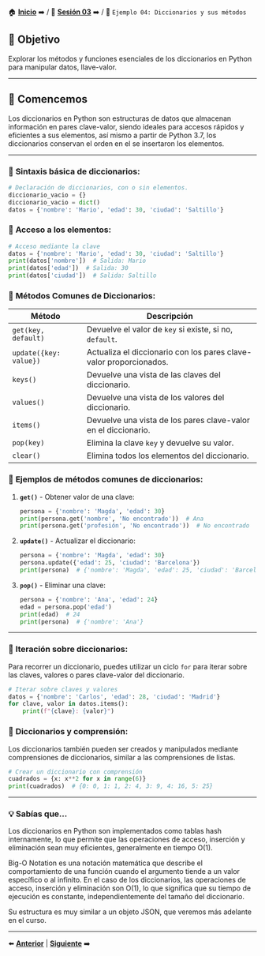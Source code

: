 🏠 [**Inicio**](../../Readme.md) ➡️ / 📖 [**Sesión 03**](../Readme.md) ➡️ / 📝 `Ejemplo 04: Diccionarios y sus métodos`

## 🎯 Objetivo

Explorar los métodos y funciones esenciales de los diccionarios en Python para manipular datos, llave-valor.

---

## 🚀 Comencemos

Los diccionarios en Python son estructuras de datos que almacenan información en pares clave-valor, siendo ideales para accesos rápidos y eficientes a sus elementos, así mismo a partir de Python 3.7, los diccionarios conservan el orden en el se insertaron los elementos.

---

### 🔦 **Sintaxis básica de diccionarios:**

```python
# Declaración de diccionarios, con o sin elementos.
diccionario_vacio = {}
diccionario_vacio = dict()
datos = {'nombre': 'Mario', 'edad': 30, 'ciudad': 'Saltillo'}
```
### 🔦 **Acceso a los elementos:**

```python
# Acceso mediante la clave
datos = {'nombre': 'Mario', 'edad': 30, 'ciudad': 'Saltillo'}
print(datos['nombre'])  # Salida: Mario
print(datos['edad'])  # Salida: 30
print(datos['ciudad'])  # Salida: Saltillo
```
### 🧰 **Métodos Comunes de Diccionarios:**

| Método                | Descripción |
|-----------------------|-------------|
| `get(key, default)`   | Devuelve el valor de `key` si existe, si no, `default`. |
| `update({key: value})`| Actualiza el diccionario con los pares clave-valor proporcionados. |
| `keys()`              | Devuelve una vista de las claves del diccionario. |
| `values()`            | Devuelve una vista de los valores del diccionario. |
| `items()`             | Devuelve una vista de los pares clave-valor en el diccionario. |
| `pop(key)`            | Elimina la clave `key` y devuelve su valor. |
| `clear()`             | Elimina todos los elementos del diccionario. |

### 🔦 **Ejemplos de métodos comunes de diccionarios:**

1. **`get()`** - Obtener valor de una clave:
   ```python
   persona = {'nombre': 'Magda', 'edad': 30}
   print(persona.get('nombre', 'No encontrado'))  # Ana
   print(persona.get('profesión', 'No encontrado'))  # No encontrado
   ```

2. **`update()`** - Actualizar el diccionario:
   ```python
   persona = {'nombre': 'Magda', 'edad': 30}
   persona.update({'edad': 25, 'ciudad': 'Barcelona'})
   print(persona)  # {'nombre': 'Magda', 'edad': 25, 'ciudad': 'Barcelona'}
   ```

3. **`pop()`** - Eliminar una clave:
   ```python
   persona = {'nombre': 'Ana', 'edad': 24}
   edad = persona.pop('edad')
   print(edad)  # 24
   print(persona)  # {'nombre': 'Ana'}
   ```

---

### 🔄 **Iteración sobre diccionarios:**

Para recorrer un diccionario, puedes utilizar un ciclo `for` para iterar sobre las claves, valores o pares clave-valor del diccionario.

```python
# Iterar sobre claves y valores
datos = {'nombre': 'Carlos', 'edad': 28, 'ciudad': 'Madrid'}
for clave, valor in datos.items():
    print(f"{clave}: {valor}") 
```

### 📝 **Diccionarios y comprensión:**

Los diccionarios también pueden ser creados y manipulados mediante comprensiones de diccionarios, similar a las comprensiones de listas.

```python
# Crear un diccionario con comprensión
cuadrados = {x: x**2 for x in range(6)}
print(cuadrados)  # {0: 0, 1: 1, 2: 4, 3: 9, 4: 16, 5: 25}
```

---

### 💡 **Sabías que...**

Los diccionarios en Python son implementados como tablas hash internamente, lo que permite que las operaciones de acceso, inserción y eliminación sean muy eficientes, generalmente en tiempo O(1).

Big-O Notation es una notación matemática que describe el comportamiento de una función cuando el argumento tiende a un valor específico o al infinito. En el caso de los diccionarios, las operaciones de acceso, inserción y eliminación son O(1), lo que significa que su tiempo de ejecución es constante, independientemente del tamaño del diccionario.

Su estructura es muy similar a un objeto JSON, que veremos más adelante en el curso.

---

⬅️ [**Anterior**](../Readme.md) | [**Siguiente**](../Reto-02/Readme.md) ➡️